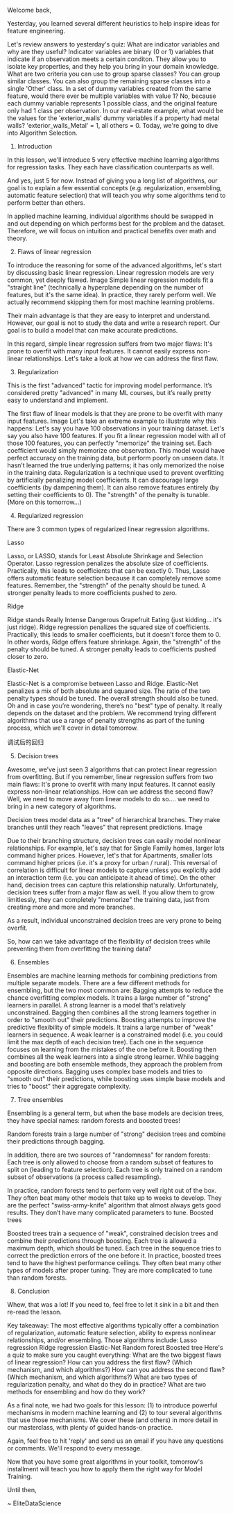 Welcome back,

Yesterday, you learned several different heuristics to help inspire ideas for feature engineering.

Let's review answers to yesterday's quiz:
What are indicator variables and why are they useful?
​Indicator variables are binary (0 or 1) variables that indicate if an observation meets a certain conditon.
They allow you to isolate key properties, and they help you bring in your domain knowledge.
What are two criteria you can use to group sparse classes?
You can group similar classes.
You can also group the remaining sparse classes into a single 'Other' class.
In a set of dummy variables created from the same feature, would there ever be multiple variables with value 1?
No, because each dummy variable represents 1 possible class, and the original feature only had 1 class per observation.
In our real-estate example, what would be the values for the 'exterior_walls' dummy variables if a property had metal walls?
'exterior_walls_Metal' = 1, all others = 0.
Today, we're going to dive into Algorithm Selection.

 
1. Introduction

In this lesson, we'll introduce 5 very effective machine learning algorithms for regression tasks. They each have classification counterparts as well.

And yes, just 5 for now. Instead of giving you a long list of algorithms, our goal is to explain a few essential concepts (e.g. regularization, ensembling, automatic feature selection) that will teach you why some algorithms tend to perform better than others.

In applied machine learning, individual algorithms should be swapped in and out depending on which performs best for the problem and the dataset. Therefore, we will focus on intuition and practical benefits over math and theory.

 
2. Flaws of linear regression

To introduce the reasoning for some of the advanced algorithms, let's start by discussing basic linear regression. Linear regression models are very common, yet deeply flawed.
Image
Simple linear regression models fit a "straight line" (technically a hyperplane depending on the number of features, but it's the same idea). In practice, they rarely perform well. We actually recommend skipping them for most machine learning problems.

Their main advantage is that they are easy to interpret and understand. However, our goal is not to study the data and write a research report. Our goal is to build a model that can make accurate predictions.

In this regard, simple linear regression suffers from two major flaws:
It's prone to overfit with many input features.
It cannot easily express non-linear relationships.
Let's take a look at how we can address the first flaw.


3. Regularization

This is the first "advanced" tactic for improving model performance. It’s considered pretty "advanced" in many ML courses, but it’s really pretty easy to understand and implement.

The first flaw of linear models is that they are prone to be overfit with many input features.
Image
Let's take an extreme example to illustrate why this happens:
Let's say you have 100 observations in your training dataset.
Let's say you also have 100 features.
If you fit a linear regression model with all of those 100 features, you can perfectly "memorize" the training set.
Each coefficient would simply memorize one observation. This model would have perfect accuracy on the training data, but perform poorly on unseen data.
It hasn’t learned the true underlying patterns; it has only memorized the noise in the training data.
Regularization is a technique used to prevent overfitting by artificially penalizing model coefficients.
It can discourage large coefficients (by dampening them).
It can also remove features entirely (by setting their coefficients to 0).
The "strength" of the penalty is tunable. (More on this tomorrow...)

4. Regularized regression

There are 3 common types of regularized linear regression algorithms.


Lasso

Lasso, or LASSO, stands for Least Absolute Shrinkage and Selection Operator.
Lasso regression penalizes the absolute size of coefficients.
Practically, this leads to coefficients that can be exactly 0.
Thus, Lasso offers automatic feature selection because it can completely remove some features.
Remember, the "strength" of the penalty should be tuned.
A stronger penalty leads to more coefficients pushed to zero.

Ridge

Ridge stands Really Intense Dangerous Grapefruit Eating (just kidding... it's just ridge).
Ridge regression penalizes the squared size of coefficients.
Practically, this leads to smaller coefficients, but it doesn't force them to 0.
In other words, Ridge offers feature shrinkage.
Again, the "strength" of the penalty should be tuned.
A stronger penalty leads to coefficients pushed closer to zero.


Elastic-Net

Elastic-Net is a compromise between Lasso and Ridge.
Elastic-Net penalizes a mix of both absolute and squared size.
The ratio of the two penalty types should be tuned.
The overall strength should also be tuned.
Oh and in case you’re wondering, there’s no "best" type of penalty. It really depends on the dataset and the problem. We recommend trying different algorithms that use a range of penalty strengths as part of the tuning process, which we'll cover in detail tomorrow.

 
调试后的回归




5. Decision trees

Awesome, we’ve just seen 3 algorithms that can protect linear regression from overfitting. But if you remember, linear regression suffers from two main flaws:
It's prone to overfit with many input features.
It cannot easily express non-linear relationships.
How can we address the second flaw? Well, we need to move away from linear models to do so.... we need to bring in a new category of algorithms.

Decision trees model data as a "tree" of hierarchical branches. They make branches until they reach "leaves" that represent predictions. 
Image

Due to their branching structure, decision trees can easily model nonlinear relationships.
For example, let's say that for Single Family homes, larger lots command higher prices.
However, let's that for Apartments, smaller lots command higher prices (i.e. it's a proxy for urban / rural).
This reversal of correlation is difficult for linear models to capture unless you explicitly add an interaction term (i.e. you can anticipate it ahead of time).
On the other hand, decision trees can capture this relationship naturally.
Unfortunately, decision trees suffer from a major flaw as well. If you allow them to grow limitlessly, they can completely "memorize" the training data, just from creating more and more and more branches.

As a result, individual unconstrained decision trees are very prone to being overfit.​

So, how can we take advantage of the flexibility of decision trees while preventing them from overfitting the training data?
 
6. Ensembles

Ensembles are machine learning methods for combining predictions from multiple separate models. There are a few different methods for ensembling, but the two most common are:
Bagging attempts to reduce the chance overfitting complex models.
It trains a large number of "strong" learners in parallel.
A strong learner is a model that's relatively unconstrained.
Bagging then combines all the strong learners together in order to "smooth out" their predictions.
Boosting attempts to improve the predictive flexibility of simple models.
It trains a large number of "weak" learners in sequence.
A weak learner is a constrained model (i.e. you could limit the max depth of each decision tree).
Each one in the sequence focuses on learning from the mistakes of the one before it.
Boosting then combines all the weak learners into a single strong learner.
While bagging and boosting are both ensemble methods, they approach the problem from opposite directions. Bagging uses complex base models and tries to "smooth out" their predictions, while boosting uses simple base models and tries to "boost" their aggregate complexity.


 
7. Tree ensembles

Ensembling is a general term, but when the base models are decision trees, they have special names: random forests and boosted trees!

Random forests train a large number of "strong" decision trees and combine their predictions through bagging.

In addition, there are two sources of "randomness" for random forests:
Each tree is only allowed to choose from a random subset of features to split on (leading to feature selection).
Each tree is only trained on a random subset of observations (a process called resampling).


In practice, random forests tend to perform very well right out of the box.
They often beat many other models that take up to weeks to develop.
They are the perfect "swiss-army-knife" algorithm that almost always gets good results.
They don’t have many complicated parameters to tune.
Boosted trees

Boosted trees train a sequence of "weak", constrained decision trees and combine their predictions through boosting.
Each tree is allowed a maximum depth, which should be tuned.
Each tree in the sequence tries to correct the prediction errors of the one before it.
In practice, boosted trees tend to have the highest performance ceilings.
They often beat many other types of models after proper tuning.
They are more complicated to tune than random forests.

8. Conclusion

Whew, that was a lot! If you need to, feel free to let it sink in a bit and then re-read the lesson.

Key takeaway: The most effective algorithms typically offer a combination of regularization, automatic feature selection, ability to express nonlinear relationships, and/or ensembling. Those algorithms include:
Lasso regression
Ridge regression
Elastic-Net
Random forest
Boosted tree
Here's a quiz to make sure you caught everything:
What are the two biggest flaws of linear regression?
How can you address the first flaw? (Which mechanism, and which algorithms?)
How can you address the second flaw? (Which mechanism, and which algorithms?)
What are two types of regularization penalty, and what do they do in practice?
What are two methods for ensembling and how do they work?

As a final note, we had two goals for this lesson: (1) to introduce powerful mechanisms in modern machine learning and (2) to tour several algorithms that use those mechanisms. We cover these (and others) in more detail in our masterclass, with plenty of guided hands-on practice.

Again, feel free to hit 'reply' and send us an email if you have any questions or comments. We'll respond to every message.

Now that you have some great algorithms in your toolkit, tomorrow's installment will teach you how to apply them the right way for Model Training.


Until then,

~ EliteDataScience
 